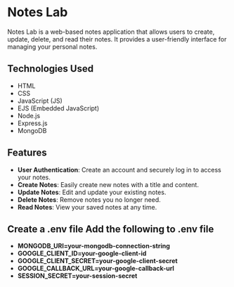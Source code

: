 # Notes Lab

Notes Lab is a web-based notes application that allows users to create, update, delete, and read their notes. It provides a user-friendly interface for managing your personal notes.

## Technologies Used

- HTML
- CSS
- JavaScript (JS)
- EJS (Embedded JavaScript)
- Node.js
- Express.js
- MongoDB

## Features

- **User Authentication**: Create an account and securely log in to access your notes.
- **Create Notes**: Easily create new notes with a title and content.
- **Update Notes**: Edit and update your existing notes.
- **Delete Notes**: Remove notes you no longer need.
- **Read Notes**: View your saved notes at any time.

## Create a .env file Add the following to .env file


- **MONGODB_URI=your-mongodb-connection-string**
- **GOOGLE_CLIENT_ID=your-google-client-id**
- **GOOGLE_CLIENT_SECRET=your-google-client-secret**
- **GOOGLE_CALLBACK_URL=your-google-callback-url**
- **SESSION_SECRET=your-session-secret**

